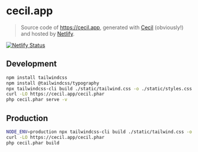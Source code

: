 # cecil.app

> Source code of https://cecil.app, generated with [Cecil](https://github.com/Cecilapp/Cecil) (obviously!) and hosted by [Netlify](https://www.netlify.com).

[![Netlify Status](https://api.netlify.com/api/v1/badges/2353ad5a-611d-4236-9542-183fe0d585c7/deploy-status)](https://app.netlify.com/sites/cecilapp/deploys)

## Development

```bash
npm install tailwindcss
npm install @tailwindcss/typography
npx tailwindcss-cli build ./static/tailwind.css -o ./static/styles.css
curl -LO https://cecil.app/cecil.phar
php cecil.phar serve -v
```

## Production

```bash
NODE_ENV=production npx tailwindcss-cli build ./static/tailwind.css -o ./static/styles.css
curl -LO https://cecil.app/cecil.phar
php cecil.phar build
```
